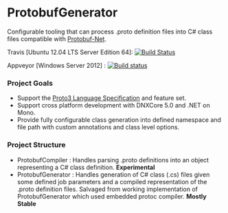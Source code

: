 # ProtobufGenerator  

Configurable tooling that can process .proto definition files into C# class files compatible with [Protobuf-Net].

  Travis [Ubuntu 12.04 LTS Server Edition 64]: [![Build Status](https://travis-ci.org/draylundy/ProtobufGenerator.svg?branch=master)](https://travis-ci.org/draylundy/ProtobufGenerator)
  
Appveyor [Windows Server 2012] : [![Build status](https://ci.appveyor.com/api/projects/status/3jol7ax44xrm9eg6?svg=true)](https://ci.appveyor.com/project/draylundy/protobufgenerator) 

### Project Goals

- Support the [Proto3 Language Specification] and feature set.
- Support cross platform development with DNXCore 5.0 and .NET on Mono.
- Provide fully configurable class generation into defined namespace and file path with custom annotations and class level options. 

### Project Structure

- ProtobufCompiler : Handles parsing .proto definitions into an object representing a C# class definition. **Experimental**
- ProtobufGenerator : Handles generation of C# class (.cs) files given some defined job parameters and a compiled representation of the .proto definition files. Salvaged from working implementation of ProtobufGenerator which used embedded protoc compiler.  **Mostly Stable**

[Protobuf-Net]: <https://github.com/mgravell/protobuf-net>
[Proto3 Language Specification]: <https://developers.google.com/protocol-buffers/docs/reference/proto3-spec>
